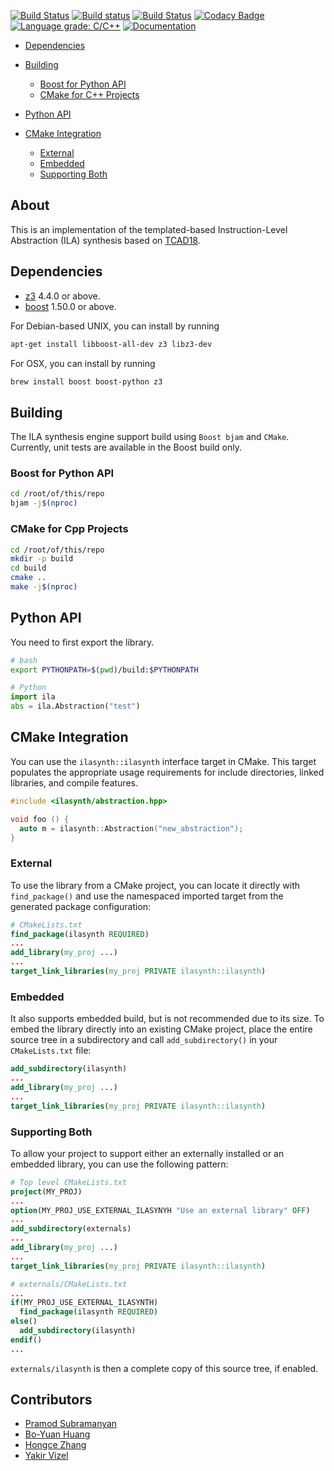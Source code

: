 [![Build Status](https://travis-ci.org/PrincetonUniversity/ItSy.svg?branch=master)](https://travis-ci.org/PrincetonUniversity/ItSy)
[![Build status](https://ci.appveyor.com/api/projects/status/6qm35ioqg74eyrx0?svg=true)](https://ci.appveyor.com/project/Bo-Yuan-Huang/itsy)
[![Build Status](https://ilang.semaphoreci.com/badges/ItSy-eins.svg)](https://ilang.semaphoreci.com/projects/ItSy-eins)
[![Codacy Badge](https://api.codacy.com/project/badge/Grade/e36f95e9ce45432ba515a996728fe6e5)](https://www.codacy.com/app/Bo-Yuan-Huang/ItSy?utm_source=github.com&utm_medium=referral&utm_content=PrincetonUniversity/ItSy&utm_campaign=Badge_Grade)
[![Language grade: C/C++](https://img.shields.io/lgtm/grade/cpp/g/PrincetonUniversity/ItSy.svg?logo=lgtm&logoWidth=18)](https://lgtm.com/projects/g/PrincetonUniversity/ItSy/context:cpp)
[![Documentation](https://img.shields.io/badge/docs-doxygen-blue.svg)](https://princetonuniversity.github.io/ItSy/html/namespaceilasynth.html)

-   [Dependencies](#dependencies)

-   [Building](#building)
    -   [Boost for Python API](#boost-for-python-api)
    -   [CMake for C++ Projects](#cmake-for-cpp-projects)

-   [Python API](#python-api)

-   [CMake Integration](#cmake-integration)
    -   [External](#external)
    -   [Embedded](#embedded)
    -   [Supporting Both](#supporting-both)

## About

This is an implementation of the templated-based Instruction-Level Abstraction (ILA) synthesis based on [TCAD18](https://ieeexplore.ieee.org/document/8076885/). 

## Dependencies

-   [z3](https://github.com/Z3Prover/z3) 4.4.0 or above.
-   [boost](https://www.boost.org) 1.50.0 or above.

For Debian-based UNIX, you can install by running

```bash
apt-get install libboost-all-dev z3 libz3-dev
```

For OSX, you can install by running

```bash
brew install boost boost-python z3
```

## Building

The ILA synthesis engine support build using `Boost bjam` and `CMake`.
Currently, unit tests are available in the Boost build only. 

### Boost for Python API

```bash
cd /root/of/this/repo
bjam -j$(nproc)
```

### CMake for Cpp Projects

```bash
cd /root/of/this/repo
mkdir -p build
cd build
cmake ..
make -j$(nproc)
```

## Python API

You need to first export the library. 

```bash
# bash
export PYTHONPATH=$(pwd)/build:$PYTHONPATH
```

```python
# Python 
import ila
abs = ila.Abstraction("test")
```

## CMake Integration

You can use the `ilasynth::ilasynth` interface target in CMake. 
This target populates the appropriate usage requirements for include directories, linked libraries, and compile features. 

```c++
#include <ilasynth/abstraction.hpp>

void foo () {
  auto m = ilasynth::Abstraction("new_abstraction");
}
```

### External

To use the library from a CMake project, you can locate it directly with `find_package()` and use the namespaced imported target from the generated package configuration:

```cmake
# CMakeLists.txt
find_package(ilasynth REQUIRED)
...
add_library(my_proj ...)
...
target_link_libraries(my_proj PRIVATE ilasynth::ilasynth)
```

### Embedded

It also supports embedded build, but is not recommended due to its size. 
To embed the library directly into an existing CMake project, place the entire source tree in a subdirectory and call `add_subdirectory()` in your `CMakeLists.txt` file:

```cmake
add_subdirectory(ilasynth)
...
add_library(my_proj ...)
...
target_link_libraries(my_proj PRIVATE ilasynth::ilasynth)
```

### Supporting Both

To allow your project to support either an externally installed or an embedded library, you can use the following pattern:

```cmake
# Top level CMakeLists.txt
project(MY_PROJ)
...
option(MY_PROJ_USE_EXTERNAL_ILASYNYH "Use an external library" OFF)
...
add_subdirectory(externals)
...
add_library(my_proj ...)
...
target_link_libraries(my_proj PRIVATE ilasynth::ilasynth)
```

```cmake
# externals/CMakeLists.txt
...
if(MY_PROJ_USE_EXTERNAL_ILASYNTH)
  find_package(ilasynth REQUIRED)
else()
  add_subdirectory(ilasynth)
endif()
...
```

`externals/ilasynth` is then a complete copy of this source tree, if enabled.

## Contributors

-   [Pramod Subramanyan](https://github.com/pramodsu) 
-   [Bo-Yuan Huang](https://github.com/Bo-Yuan-Huang) 
-   [Hongce Zhang](https://github.com/zhanghongce) 
-   [Yakir Vizel](https://github.com/yvizel) 

